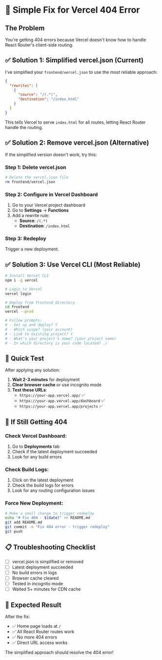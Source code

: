 # 🚀 Simple Fix for Vercel 404 Error

## The Problem
You're getting 404 errors because Vercel doesn't know how to handle React Router's client-side routing.

## ✅ Solution 1: Simplified vercel.json (Current)

I've simplified your `frontend/vercel.json` to use the most reliable approach:

```json
{
  "rewrites": [
    {
      "source": "/(.*)",
      "destination": "/index.html"
    }
  ]
}
```

This tells Vercel to serve `index.html` for all routes, letting React Router handle the routing.

## ✅ Solution 2: Remove vercel.json (Alternative)

If the simplified version doesn't work, try this:

### Step 1: Delete vercel.json
```bash
# Delete the vercel.json file
rm frontend/vercel.json
```

### Step 2: Configure in Vercel Dashboard
1. Go to your Vercel project dashboard
2. Go to **Settings** → **Functions**
3. Add a rewrite rule:
   - **Source**: `/(.*)`
   - **Destination**: `/index.html`

### Step 3: Redeploy
Trigger a new deployment.

## ✅ Solution 3: Use Vercel CLI (Most Reliable)

```bash
# Install Vercel CLI
npm i -g vercel

# Login to Vercel
vercel login

# Deploy from frontend directory
cd frontend
vercel --prod

# Follow prompts:
# - Set up and deploy? Y
# - Which scope? (your account)
# - Link to existing project? Y
# - What's your project's name? (your project name)
# - In which directory is your code located? ./
```

## 🔧 Quick Test

After applying any solution:

1. **Wait 2-3 minutes** for deployment
2. **Clear browser cache** or use incognito mode
3. **Test these URLs**:
   - `https://your-app.vercel.app/` ✅
   - `https://your-app.vercel.app/dashboard` ✅
   - `https://your-app.vercel.app/projects` ✅

## 🚨 If Still Getting 404

### Check Vercel Dashboard:
1. Go to **Deployments** tab
2. Check if the latest deployment succeeded
3. Look for any build errors

### Check Build Logs:
1. Click on the latest deployment
2. Check the build logs for errors
3. Look for any routing configuration issues

### Force New Deployment:
```bash
# Make a small change to trigger redeploy
echo "# Fix 404 - $(date)" >> README.md
git add README.md
git commit -m "Fix 404 error - trigger redeploy"
git push
```

## 📋 Troubleshooting Checklist

- [ ] vercel.json is simplified or removed
- [ ] Latest deployment succeeded
- [ ] No build errors in logs
- [ ] Browser cache cleared
- [ ] Tested in incognito mode
- [ ] Waited 5+ minutes for CDN cache

## 🎯 Expected Result

After the fix:
- ✅ Home page loads at `/`
- ✅ All React Router routes work
- ✅ No more 404 errors
- ✅ Direct URL access works

The simplified approach should resolve the 404 error!
